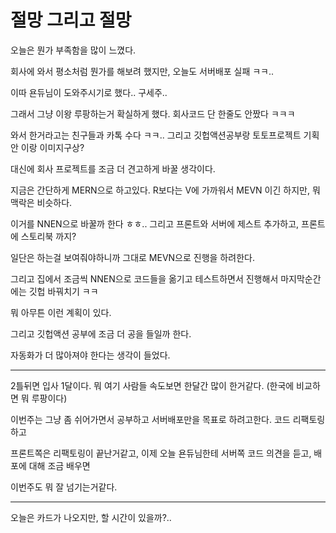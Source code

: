 # 절망 그리고 절망

오늘은 뭔가 부족함을 많이 느꼈다.

회사에 와서 평소처럼 뭔가를 해보려 했지만, 오늘도 서버배포 실패 ㅋㅋ..

이따 욘듀님이 도와주시기로 했다.. 구세주..

그래서 그냥 이왕 루팡하는거 확실하게 했다. 회사코드 단 한줄도 안짰다 ㅋㅋㅋ

와서 한거라고는 친구들과 카톡 수다 ㅋㅋ.. 그리고 깃헙액션공부랑 토토프로젝트 기획안 이랑 이미지구상?

대신에 회사 프로젝트를 조금 더 견고하게 바꿀 생각이다.

지금은 간단하게 MERN으로 하고있다. R보다는 V에 가까워서 MEVN 이긴 하지만, 뭐 맥락은 비슷하다.

이거를 NNEN으로 바꿀까 한다 ㅎㅎ.. 그리고 프론트와 서버에 제스트 추가하고, 프론트에 스토리북 까지?

일단은 하는걸 보여줘야하니까 그대로 MEVN으로 진행을 하려한다. 

그리고 집에서 조금씩 NNEN으로 코드들을 옮기고 테스트하면서 진행해서 마지막순간에는 깃헙 바꿔치기 ㅋㅋ

뭐 아무튼 이런 계획이 있다.

그리고 깃헙액션 공부에 조금 더 공을 들일까 한다.

자동화가 더 많아져야 한다는 생각이 들었다.

-----------------------------------------------------------

2틀뒤면 입사 1달이다. 뭐 여기 사람들 속도보면 한달간 많이 한거같다. (한국에 비교하면 뭐 루팡이다)

이번주는 그냥 좀 쉬어가면서 공부하고 서버배포만을 목표로 하려고한다. 코드 리팩토링하고

프론트쪽은 리팩토링이 끝난거같고, 이제 오늘 욘듀님한테 서버쪽 코드 의견을 듣고, 배포에 대해 조금 배우면

이번주도 뭐 잘 넘기는거같다.

---------------------------------------------------------

오늘은 카드가 나오지만, 할 시간이 있을까?..

